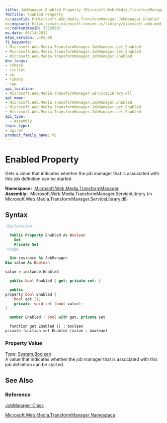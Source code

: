 ```yaml
---
title: JobManager.Enabled Property (Microsoft.Web.Media.TransformManager)
TOCTitle: Enabled Property
ms:assetid: P:Microsoft.Web.Media.TransformManager.JobManager.Enabled
ms:mtpsurl: https://msdn.microsoft.com/en-us/library/microsoft.web.media.transformmanager.jobmanager.enabled(v=VS.90)
ms:contentKeyID: 35520591
ms.date: 06/14/2012
mtps_version: v=VS.90
f1_keywords:
- Microsoft.Web.Media.TransformManager.JobManager.get_Enabled
- Microsoft.Web.Media.TransformManager.JobManager.set_Enabled
- Microsoft.Web.Media.TransformManager.JobManager.Enabled
dev_langs:
- csharp
- jscript
- vb
- FSharp
- cpp
api_location:
- Microsoft.Web.Media.TransformManager.ServiceLibrary.dll
api_name:
- Microsoft.Web.Media.TransformManager.JobManager.Enabled
- Microsoft.Web.Media.TransformManager.JobManager.get_Enabled
- Microsoft.Web.Media.TransformManager.JobManager.set_Enabled
api_type:
  - Assembly
topic_type:
- apiref
product_family_name: VS
---
```


# Enabled Property

Gets a value that indicates whether the job manager that is associated with this job definition can be started.

**Namespace:**  [Microsoft.Web.Media.TransformManager](microsoft-web-media-transformmanager-namespace.md)  
**Assembly:**  Microsoft.Web.Media.TransformManager.ServiceLibrary (in Microsoft.Web.Media.TransformManager.ServiceLibrary.dll)

## Syntax

```vb
'Declaration

  Public Property Enabled As Boolean
    Get
    Private Set
'Usage

  Dim instance As JobManager
Dim value As Boolean

value = instance.Enabled
```

```csharp
  public bool Enabled { get; private set; }
```

```cpp
  public:
property bool Enabled {
    bool get ();
    private: void set (bool value);
}
```

``` fsharp
  member Enabled : bool with get, private set
```

```jscript
  function get Enabled () : boolean
private function set Enabled (value : boolean)
```

### Property Value

Type: [System.Boolean](https://msdn.microsoft.com/library/a28wyd50)  
A value that indicates whether the job manager that is associated with this job definition can be started.  

## See Also

### Reference

[JobManager Class](jobmanager-class-microsoft-web-media-transformmanager.md)

[Microsoft.Web.Media.TransformManager Namespace](microsoft-web-media-transformmanager-namespace.md)

